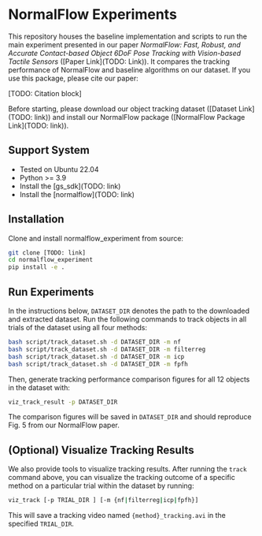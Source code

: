 # NormalFlow Experiments

This repository houses the baseline implementation and scripts to run the main experiment presented in our paper *NormalFlow: Fast, Robust, and Accurate Contact-based Object 6DoF Pose Tracking with Vision-based Tactile Sensors* ([Paper Link](TODO: Link)). It compares the tracking performance of NormalFlow and baseline algorithms on our dataset. If you use this package, please cite our paper:

[TODO: Citation block]

Before starting, please download our object tracking dataset ([Dataset Link](TODO: link)) and install our NormalFlow package ([NormalFlow Package Link](TODO: link)).


## Support System
* Tested on Ubuntu 22.04
* Python >= 3.9
* Install the [gs_sdk](TODO: link)
* Install the [normalflow](TODO: link)

## Installation
Clone and install normalflow_experiment from source:
```bash
git clone [TODO: link]
cd normalflow_experiment
pip install -e .
```

## Run Experiments
In the instructions below, `DATASET_DIR` denotes the path to the downloaded and extracted dataset. Run the following commands to track objects in all trials of the dataset using all four methods:
```bash
bash script/track_dataset.sh -d DATASET_DIR -m nf
bash script/track_dataset.sh -d DATASET_DIR -m filterreg
bash script/track_dataset.sh -d DATASET_DIR -m icp
bash script/track_dataset.sh -d DATASET_DIR -m fpfh
```

Then, generate tracking performance comparison figures for all 12 objects in the dataset with:
```bash
viz_track_result -p DATASET_DIR
```
The comparison figures will be saved in `DATASET_DIR` and should reproduce Fig. 5 from our NormalFlow paper.

## (Optional) Visualize Tracking Results
We also provide tools to visualize tracking results. After running the `track` command above, you can visualize the tracking outcome of a specific method on a particular trial within the dataset by running:
```bash
viz_track [-p TRIAL_DIR ] [-m {nf|filterreg|icp|fpfh}]
```
This will save a tracking video named `{method}_tracking.avi` in the specified `TRIAL_DIR`.



